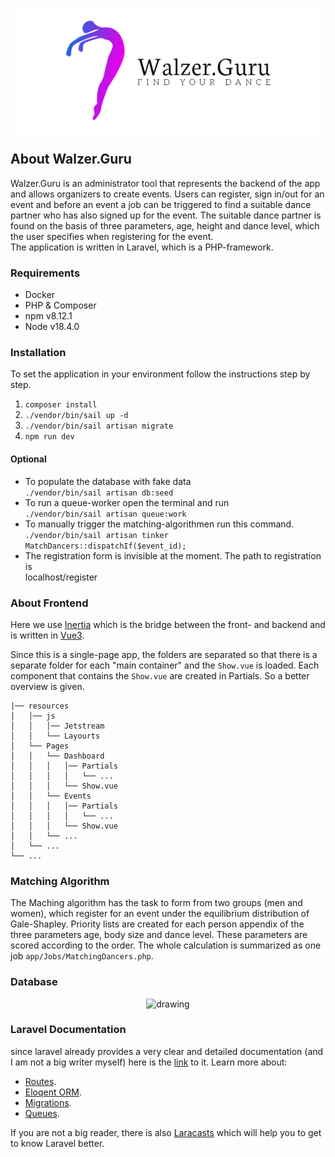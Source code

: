 <p align="center" style="max-height:200px; overflow: hidden; display: flex; align-items: center; justify-content: 
center;">
  <img src="cover.png" alt="drawing" style="height:200px; "/>
</p>

## About Walzer.Guru
Walzer.Guru is an administrator tool that represents the backend of
the app and allows organizers to create events. Users can register,
sign in/out for an event and before an event a job can be triggered
to find a suitable dance partner who has also signed up for the event.
The suitable dance partner is found on the basis of three parameters, age,
height and dance level, which the user specifies when registering for the event.
<br>
The application is written in Laravel, which is a PHP-framework.
### Requirements
- Docker
- PHP & Composer
- npm v8.12.1
- Node v18.4.0
### Installation
To set the application in your environment follow the instructions step by step.

1. ```composer install```
2. ```./vendor/bin/sail up -d```
3. ```./vendor/bin/sail artisan migrate```
4. ```npm run dev```

#### Optional
- To populate the database with fake data<br>```./vendor/bin/sail artisan db:seed```
- To run a queue-worker open the terminal and run<br>```./vendor/bin/sail artisan queue:work```
- To manually trigger the matching-algorithmen run this command.
  <br>```./vendor/bin/sail artisan tinker```
  <br>```MatchDancers::dispatchIf($event_id);```
- The registration form is invisible at the moment. The path to registration is<br>localhost/register

### About Frontend
Here we use [Inertia](https://inertiajs.com) which is the bridge between the front- and backend and is written in 
[Vue3](https://vuejs.org/guide/introduction.html).

Since this is a single-page app, the folders are separated so 
that there is a separate folder for each "main container" and the ```Show.vue``` is loaded. Each component that 
contains the ```Show.vue``` are created in Partials. So a better overview is given.

```
|── resources
│   │── js
│   │   │── Jetstream
│   │   └── Layourts
│   └── Pages
│   │   └── Dashboard
│   │   │   │── Partials
│   │   │   │   └── ...
│   │   │   └── Show.vue
│   │   └── Events
│   │   │   │── Partials
│   │   │   │   └── ...
│   │   │   └── Show.vue
│   │   └── ...
│   └── ...
└── ...
```

### Matching Algorithm
The Maching algorithm has the task to form from two groups (men and women), which register for an event under the 
equilibrium distribution of Gale-Shapley. Priority lists are created for each person appendix of the three parameters age, body size and dance level. These 
parameters are scored according to the order. The whole calculation is summarized as one job 
```app/Jobs/MatchingDancers.php```.

### Database 

<p align="center" style="overflow: hidden; display: flex; align-items: center; justify-content: 
center;">
  <img src=UML_Database.png alt="drawing"/>
</p>

### Laravel Documentation
since laravel already provides a very clear and detailed documentation (and I am not a big writer myself) here is 
the [link](https://laravel.com/docs) to it. Learn more about: 
- [Routes](https://laravel.com/docs/routing).
- [Eloqent ORM](https://laravel.com/docs/eloquent).
- [Migrations](https://laravel.com/docs/migrations).
- [Queues](https://laravel.com/docs/queues).

If you are not a big reader, there is also [Laracasts](https://laracasts.com) which will help you to get to know Laravel better.
